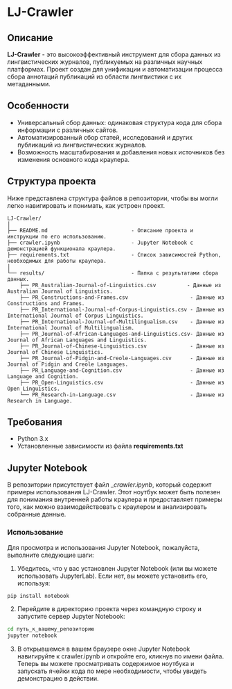 # LJ-Crawler
## Описание
__LJ-Crawler__ - это высокоэффективный инструмент для сбора данных из лингвистических журналов, публикуемых на различных научных платформах. Проект создан для унификации и автоматизации процесса сбора аннотаций публикаций из области лингвистики с их метаданными.

## Особенности
- Универсальный сбор данных: одинаковая структура кода для сбора информации с различных сайтов.
- Автоматизированный сбор статей, исследований и других публикаций из лингвистических журналов.
- Возможность масштабирования и добавления новых источников без изменения основного кода краулера.

## Структура проекта
Ниже представлена структура файлов в репозитории, чтобы вы могли легко навигировать и понимать, как устроен проект.

```
LJ-Crawler/
│
├── README.md                           - Описание проекта и инструкции по его использованию.
├── crawler.ipynb                       - Jupyter Notebook с демонстрацией функционала краулера.
├── requirements.txt                    - Список зависимостей Python, необходимых для работы краулера.
│
└── results/                            - Папка с результатами сбора данных.
    ├── PR_Australian-Journal-of-Linguistics.csv          - Данные из Australian Journal of Linguistics.
    ├── PR_Constructions-and-Frames.csv                    - Данные из Constructions and Frames.
    ├── PR_International-Journal-of-Corpus-Linguistics.csv - Данные из International Journal of Corpus Linguistics.
    ├── PR_International-Journal-of-Multilingualism.csv    - Данные из International Journal of Multilingualism.
    ├── PR_Journal-of-African-Languages-and-Linguistics.csv- Данные из Journal of African Languages and Linguistics.
    ├── PR_Journal-of-Chinese-Linguistics.csv              - Данные из Journal of Chinese Linguistics.
    ├── PR_Journal-of-Pidgin-and-Creole-Languages.csv      - Данные из Journal of Pidgin and Creole Languages.
    ├── PR_Language-and-Cognition.csv                      - Данные из Language and Cognition.
    ├── PR_Open-Linguistics.csv                            - Данные из Open Linguistics.
    └── PR_Research-in-Language.csv                        - Данные из Research in Language.
```

## Требования
- Python 3.x
- Установленные зависимости из файла __requirements.txt__

## Jupyter Notebook
В репозитории присутствует файл __crawler.ipynb_, который содержит примеры использования LJ-Crawler. Этот ноутбук может быть полезен для понимания внутренней работы краулера и предоставляет примеры того, как можно взаимодействовать с краулером и анализировать собранные данные.

### Использование
Для просмотра и использования Jupyter Notebook, пожалуйста, выполните следующие шаги:

1. Убедитесь, что у вас установлен Jupyter Notebook (или вы можете использовать JupyterLab). Если нет, вы можете установить его, используя:
```bash
pip install notebook
```
2. Перейдите в директорию проекта через командную строку и запустите сервер Jupyter Notebook:
```bash
cd путь_к_вашему_репозиторию
jupyter notebook
```
3. В открывшемся в вашем браузере окне Jupyter Notebook навигируйте к crawler.ipynb и откройте его, кликнув по имени файла.
Теперь вы можете просматривать содержимое ноутбука и запускать ячейки кода по мере необходимости, чтобы увидеть демонстрацию в действии.
